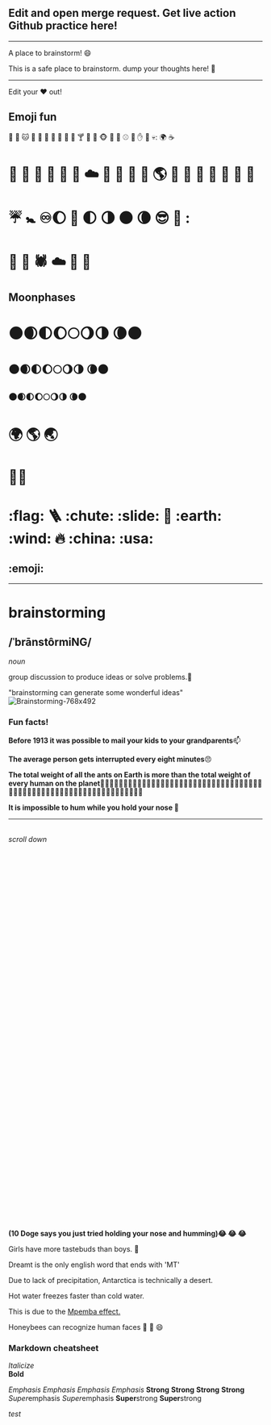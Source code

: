 
## Edit and open merge request. Get live action Github practice here! 


-----------------------

A place to brainstorm! :smile:

This is a safe place to brainstorm. dump your thoughts here! :thought_balloon:


_______________________



Edit your :heart: out!

## Emoji fun

:hammer:
:dog:
:cat:
:giraffe:
🥖
🧟
:horse:
:bread:
:turkey:
:tophat:
🍸
:peacock:
🐒
🐵
💑
🎱
:baseball:
:foot:
:hand:
:shoe:
:skull::
:earth_africa:
:coffee:
# 🍨 🍕 🌭 :hamburger: :taco: :candy: :cloud: :rainbow: :dog: :bat: 🍄 🌎 🗽 :boy: :girl: :man: 🦎 :zombie: :thinking:

# :umbrella: 🚼 :infinity::moon: 🌙 🌓 🌗 🌑 🌘 😎 :zebra: :

# :ring: :carrot: :spider: :cloud: :truck: :candy:

## Moonphases


# 🌑:waxing_crescent_moon::first_quarter_moon::waxing_gibbous_moon::full_moon::waning_gibbous_moon::last_quarter_moon: :waning_crescent_moon::new_moon:

## 🌑:waxing_crescent_moon::first_quarter_moon::waxing_gibbous_moon::full_moon::waning_gibbous_moon::last_quarter_moon: :waning_crescent_moon::new_moon:

### 🌑:waxing_crescent_moon::first_quarter_moon::waxing_gibbous_moon::full_moon::waning_gibbous_moon::last_quarter_moon: :waning_crescent_moon::new_moon:

# 🌍 🌎 🌏 

# 🏴‍☠️

# :flag: :ladder: :chute: :slide: :ocean: :earth: :wind: :fire: :china: :usa:
## :emoji:




_________________________









#  brainstorming
## /ˈbrānstôrmiNG/

_noun_

group discussion to produce ideas or solve problems.:thinking:


"brainstorming can generate some wonderful ideas"![Brainstorming-768x492](https://user-images.githubusercontent.com/94722790/150235632-e776a40a-3b19-4e3c-9ded-42b4f39ec533.jpeg)


### Fun facts!

__Before 1913 it was possible to mail your kids to your grandparents__:mailbox:

__The average person gets interrupted every eight minutes__:angry:

__The total weight of all the ants on Earth is more than the total weight of every human on the planet__:ant::ant::ant::ant::ant::ant::ant::ant::ant::ant::ant::ant::ant::ant::ant::ant::ant::ant::ant::ant::ant::ant::ant::ant::ant::ant::ant::ant::ant::ant::ant::ant::ant::ant::ant::ant::ant::ant::ant::ant::ant::ant::ant::ant::ant::ant::ant::ant::ant::ant::ant::ant::ant::ant::ant::ant::ant::ant::ant::ant::ant::ant::ant::ant:

__It is impossible to hum while you hold your nose :nose:__

--------------------------------
\
_scroll down_ \
\
\
\
\
\
\
\
\
\
\
\
\
\
\
\
\
\
\
\
\
\
\
\
\
\
\
\
\
\
\
\
\
\
\
\
\
\
\
\
\
\
\
\
\
\
__(10 Doge says you just tried holding your nose and humming):joy: :joy: :joy:__



Girls have more tastebuds than boys. :thinking:

Dreamt is the only english word that ends with 'MT'

Due to lack of precipitation, Antarctica is technically a desert.

Hot water freezes faster than cold water.

  This is due to the [Mpemba effect.](https://phys.org/news/2010-03-mpemba-effect-hot-faster-cold.html)
  
Honeybees can recognize human faces :honeybee: :bee: :smile:
  
 


### Markdown cheatsheet

*Italicize*<br>
**Bold**

*Emphasis* <em>Emphasis</em>
_Emphasis_ <em>Emphasis</em>
**Strong** <strong>Strong</strong>
__Strong__ <strong>Strong</strong>
*Super*emphasis <em>Super</em>emphasis
**Super**strong <strong>Super</strong>strong


$test$
